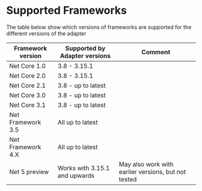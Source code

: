 # Supported Frameworks

The table below show which versions of frameworks are supported for the different versions of the adapter

|Framework version|Supported by Adapter versions|Comment|
|---|---|---|
|Net Core 1.0|3.8 - 3.15.1||
|Net Core 2.0|3.8 - 3.15.1||
|Net Core 2.1|3.8 - up to latest ||
|Net Core 3.0|3.8 - up to latest ||
|Net Core 3.1|3.8 - up to latest ||
|Net Framework 3.5|All up to latest ||
|Net Framework 4.X|All up to latest ||
|Net 5 preview|Works with 3.15.1 and upwards|May also work with earlier versions, but not tested|
